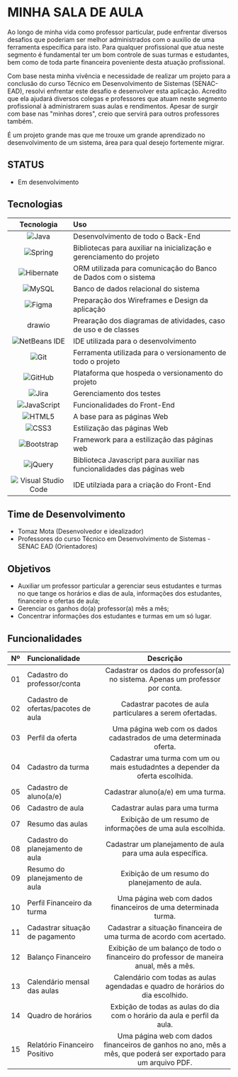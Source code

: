 # MINHA SALA DE AULA

Ao longo de minha vida como professor particular, pude enfrentar diversos desafios que poderiam ser melhor administrados com o auxilio de uma ferramenta específica para isto. Para qualquer profissional que atua neste segmento é fundamental ter um bom controle de suas turmas e estudantes, bem como de toda parte financeira poveniente desta atuação profissional.

Com base nesta minha vivência e necessidade de realizar um projeto para a conclusão do curso Técnico em Desenvolvimento de Sistemas (SENAC-EAD), resolvi enfrentar este desafio e desenvolver esta aplicação. Acredito que ela ajudará diversos colegas e professores que atuam neste segmento profissional à administrarem suas aulas e rendimentos. Apesar de surgir com base nas "minhas dores", creio que servirá para outros professores também.

É um projeto grande mas que me trouxe um grande aprendizado no desenvolvimento de um sistema, área para qual desejo fortemente migrar.

## STATUS

- Em desenvolvimento

## Tecnologias

| Tecnologia | Uso |
|:----------:|:----|
| ![Java](https://img.shields.io/badge/java-%23ED8B00.svg?style=for-the-badge&logo=openjdk&logoColor=white) | Desenvolvimento de todo o Back-End |
| ![Spring](https://img.shields.io/badge/spring-%236DB33F.svg?style=for-the-badge&logo=spring&logoColor=white) | Bibliotecas para auxiliar na inicialização e gerenciamento do projeto |
| ![Hibernate](https://img.shields.io/badge/Hibernate-59666C?style=for-the-badge&logo=Hibernate&logoColor=white) | ORM utilizada para comunicação do Banco de Dados com o sistema |
| ![MySQL](https://img.shields.io/badge/mysql-4479A1.svg?style=for-the-badge&logo=mysql&logoColor=white) | Banco de dados relacional do sistema |
| ![Figma](https://img.shields.io/badge/figma-%23F24E1E.svg?style=for-the-badge&logo=figma&logoColor=white) | Preparação dos Wireframes e Design da aplicação |
| drawio | Prearação dos diagramas de atividades, caso de uso e de classes |
| ![NetBeans IDE](https://img.shields.io/badge/NetBeansIDE-1B6AC6.svg?style=for-the-badge&logo=apache-netbeans-ide&logoColor=white) | IDE utilizada para o desenvolvimento |
| ![Git](https://img.shields.io/badge/git-%23F05033.svg?style=for-the-badge&logo=git&logoColor=white) | Ferramenta utilizada para o versionamento de todo o projeto |
| ![GitHub](https://img.shields.io/badge/github-%23121011.svg?style=for-the-badge&logo=github&logoColor=white) | Plataforma que hospeda o versionamento do projeto |
| ![Jira](https://img.shields.io/badge/jira-%230A0FFF.svg?style=for-the-badge&logo=jira&logoColor=white) | Gerenciamento dos testes |
| ![JavaScript](https://img.shields.io/badge/javascript-%23323330.svg?style=for-the-badge&logo=javascript&logoColor=%23F7DF1E) | Funcionalidades do Front-End |
| ![HTML5](https://img.shields.io/badge/html5-%23E34F26.svg?style=for-the-badge&logo=html5&logoColor=white) | A base para as páginas Web |
| ![CSS3](https://img.shields.io/badge/css3-%231572B6.svg?style=for-the-badge&logo=css3&logoColor=white) | Estilização das páginas Web |
| ![Bootstrap](https://img.shields.io/badge/bootstrap-%238511FA.svg?style=for-the-badge&logo=bootstrap&logoColor=white) | Framework para a estilização das páginas web |
| ![jQuery](https://img.shields.io/badge/jquery-%230769AD.svg?style=for-the-badge&logo=jquery&logoColor=white) | Biblioteca Javascript para auxiliar nas funcionalidades das páginas web |
| ![Visual Studio Code](https://img.shields.io/badge/Visual%20Studio%20Code-0078d7.svg?style=for-the-badge&logo=visual-studio-code&logoColor=white) | IDE utilziada para a criação do Front-End |


## Time de Desenvolvimento

- Tomaz Mota (Desenvolvedor e idealizador)
- Professores do curso Técnico em Desenvolvimento de Sistemas - SENAC EAD (Orientadores)

## Objetivos

- Auxiliar um professor particular a gerenciar seus estudantes e turmas no que tange os horários e dias de aula, informações dos estudantes, financeiro e ofertas de aula;
- Gerenciar os ganhos do(a) professor(a) mês a mês;
- Concentrar informações dos estudantes e turmas em um só lugar.

## Funcionalidades

| Nº  | Funcionalidade | Descrição |
|:---:|:---------------|:---------:|
| 01 | Cadastro do professor/conta | Cadastrar os dados do professor(a) no sistema. Apenas um professor por conta. |
| 02 | Cadastro de ofertas/pacotes de aula | Cadastrar pacotes de aula particulares a serem ofertadas. |
| 03 | Perfil da oferta | Uma página web com os dados cadastrados de uma determinada oferta. |
| 04 | Cadastro da turma | Cadastrar uma turma com um ou mais estudadntes a depender da oferta escolhida. |
| 05 | Cadastro de aluno(a/e) | Cadastrar aluno(a/e) em uma turma. |
| 06 | Cadastro de aula | Cadastrar aulas para uma turma |
| 07 | Resumo das aulas | Exibição de um resumo de informações de uma aula escolhida.  |     
| 08 | Cadastro do planejamento de aula | Cadastrar um planejamento de aula para uma aula específica. |
| 09 | Resumo do planejamento de aula | Exibição de um resumo do planejamento de aula. |
| 10 | Perfil Financeiro da turma | Uma página web com dados financeiros de uma determinada turma. |
| 11 | Cadastrar situação de pagamento | Cadastrar a situação financeira de uma turma de acordo com acertado. |
| 12 | Balanço Financeiro | Exibição de um balanço de todo o financeiro do professor de maneira anual, mês a mês. |
| 13 | Calendário mensal das aulas | Calendário com todas as aulas agendadas e quadro de horários do dia escolhido. |
| 14 | Quadro de horários | Exbição de todas as aulas do dia com o horário da aula e perfil da aula. |
| 15 | Relatório Financeiro Positivo | Uma página web com dados financeiros de ganhos no ano, mês a mês, que poderá ser exportado para um arquivo PDF. |
